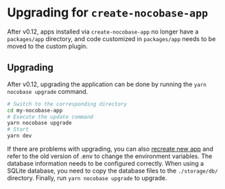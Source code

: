 # Upgrading for `create-nocobase-app`

<Alert>

After v0.12, apps installed via `create-nocobase-app` no longer have a `packages/app` directory, and code customized in `packages/app` needs to be moved to the custom plugin.

</Alert>

## Upgrading

After v0.12, upgrading the application can be done by running the `yarn nocobase upgrade` command.

```bash
# Switch to the corresponding directory
cd my-nocobase-app
# Execute the update command
yarn nocobase upgrade
# Start
yarn dev
```

If there are problems with upgrading, you can also [recreate new app](/welcome/getting-started/installation/create-nocobase-app) and refer to the old version of .env to change the environment variables. The database information needs to be configured correctly. When using a SQLite database, you need to copy the database files to the `./storage/db/` directory. Finally, run `yarn nocobase upgrade` to upgrade.
